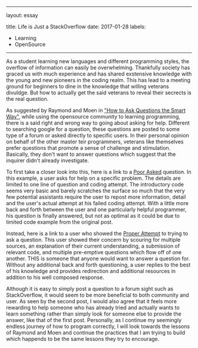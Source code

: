 
---
layout: essay

title: Life is Just a StackOverflow
date: 2017-01-28
labels: 
  - Learning
  - OpenSource
---

As a student learning new languages and different programming styles, the overflow of information can easily be overwhelming. Thankfully society has graced us with much experience and has shared exstensive knowledge with the young and new pioneers in the coding realm. This has lead to a meeting ground for beginners to dine in the knowledge that willing veterans divuldge. But how to actually get the said veterans to reveal their secrects is the real question.

As suggested by Raymond and Moen in ["How to Ask Questions the Smart Way"](http://www.catb.org/esr/faqs/smart-questions.html), while using the opensource community to learning programming, there is a said right and wrong way to going about asking for help. Different to searching google for a question, these questions are posted to some type of a forum or asked directly to specific users. In their personal opinion on behalf of the other master teir programmers, veterans like themselves prefer questions that promote a sense of challenge and stimulation. Basically, they don't want to answer questions which suggest that the inquirer didn't already investigate. 

To first take a closer look into this, here is a link to a [Poor Asked](http://stackoverflow.com/questions/33661063/i-need-help-making-a-for-loop-in-java-to-make-random-lines-appear-in-an-applet) question. In this example, a user asks for help on a specific problem. The details are limited to one line of question and coding attempt. The introductory code seems very basic and barely scratches the surface so much that the very few potential assistants require the user to repost more information, detail and the user's actual attempt at his failed coding attempt. With a little more back and forth between the user and one particularly helpful programmer, his question is finally answered, but not as optimal as it could be due to limited code example from the original post.

Instead, here is a link to a user who showed the [Proper Attempt](http://stackoverflow.com/questions/7217013/java-event-dispatching-thread-explanation) to trying to ask a question. This user showed their concern by scouring for multiple sources, an explanation of their current understanding, a submission of relevant code, and multiple pre-emptive questions which flow off of one another. THIS is someone that anyone would want to answer a question for. Without any additional back and forth questioning, a user replies to the best of his knowledge and provides redirection and additional resources in addition to his well composed response. 

Although it is easy to simply post a question to a forum sight such as StackOverflow, it would seem to be more beneficial to both community and user. As seen by the second post, I would also agree that it feels more rewarding to help someone who has already tried and actually wants to learn something rather than simply look for someone else to provide the answer, like that of the first post. Personally, as I continue my seemingly endless journey of how to program correctly, I will look towards the lessons of Raymond and Moen and continue the practices that I am trying to build  which happends to be the same lessons they try to encourage.
